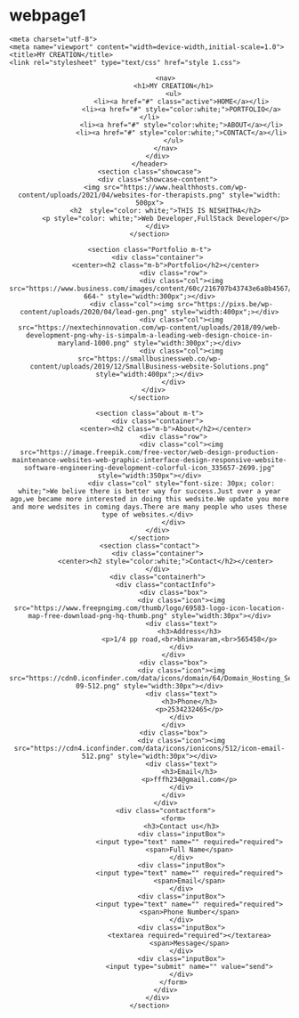# webpage1
<!DOCTYPE html>
<html lang="en">
<head>
	<link rel="stylesheet" type="text/css" href="https://cdn.jsdelivr.net/npm/bootstrap@5.0.1/dist/css/bootstrap.css">

	<meta charset="utf-8">
	<meta name="viewport" content="width=device-width,initial-scale=1.0">
	<title>MY CREATION</title>
	<link rel="stylesheet" type="text/css" href="style 1.css">
</head>
<body>
    <header>
    	<div class="container">

	        <nav>
		        <h1>MY CREATION</h1>
		        <ul>
		    	    <li><a href="#" class="active">HOME</a></li>
		    	    <li><a href="#" style="color:white;">PORTFOLIO</a></li>
		    	    <li><a href="#" style="color:white;">ABOUT</a></li>
		    	    <li><a href="#" style="color:white;">CONTACT</a></li>
		        </ul>
	        </nav>
        </div>
    </header>
    <section class="showcase">
        <div class="showcase-content">
            <img src="https://www.healthhosts.com/wp-content/uploads/2021/04/websites-for-therapists.png" style="width: 500px">
            <h2  style="color: white;">THIS IS NISHITHA</h2>
        	<p style="color: white;">Web Developer,FullStack Developer</p>
        </div>
    </section>
        
    <section class="Portfolio m-t">
    	<div class="container">
    		<center><h2 class="m-b">Portfolio</h2></center>
    			<div class="row">
    				<div class="col"><img src="https://www.business.com/images/content/60c/216707b43743e6a8b4567/804-664-" style="width:300px";></div>
    				<div class="col"><img src="https://pixs.be/wp-content/uploads/2020/04/lead-gen.png" style="width:400px";></div>
    				<div class="col"><img src="https://nextechinnovation.com/wp-content/uploads/2018/09/web-development-png-why-is-simpalm-a-leading-web-design-choice-in-maryland-1000.png" style="width:300px";></div>
    				<div class="col"><img src="https://smallbusinessweb.co/wp-content/uploads/2019/12/SmallBusiness-website-Solutions.png" style="width:400px";></div>
    			</div>
    	</div>	
    </section>
    
    <section class="about m-t">
    	<div class="container">
    		<center><h2 class="m-b">About</h2></center>
    		    <div class="row">
    				<div class="col"><img src="https://image.freepik.com/free-vector/web-design-production-maintenance-websites-web-graphic-interface-design-responsive-website-software-engineering-development-colorful-icon_335657-2699.jpg" style="width:350px"></div>
    				<div class="col" style="font-size: 30px; color: white;">We belive there is better way for success.Just over a year ago,we became more interested in doing this wedsite.We update you more and more wedsites in coming days.There are many people who uses these type of websites.</div>	
    			</div>
    	</div>
    </section>
    <section class="contact">
    	<div class="container">
    		<center><h2 style="color:white;">Contact</h2></center>
       	</div>
       	<div class="containerh">
       		<div class="contactInfo">
       			<div class="box">
       				<div class="icon"><img src="https://www.freepngimg.com/thumb/logo/69583-logo-icon-location-map-free-download-png-hq-thumb.png" style="width:30px"></div>
       				<div class="text">
       					<h3>Address</h3>
       					<p>1/4 pp road,<br>bhimavaram,<br>565458</p>
       				</div>
       			</div>
       			<div class="box">
       				<div class="icon"><img src="https://cdn0.iconfinder.com/data/icons/domain/64/Domain_Hosting_Server_Website-09-512.png" style="width:30px"></div>
       				<div class="text">
       					<h3>Phone</h3>
       					<p>2534232465</p>
       				</div>
       			</div>
       			<div class="box">
       				<div class="icon"><img src="https://cdn4.iconfinder.com/data/icons/ionicons/512/icon-email-512.png" style="width:30px"></div>
       				<div class="text">
       					<h3>Email</h3>
       					<p>fffh234@gmail.com</p>
       				</div>
       			</div>
       		</div>
       		<div class="contactform">
       			<form>
       				<h3>Contact us</h3>
       				<div class="inputBox">
       					<input type="text" name="" required="required">
       					<span>Full Name</span>
       				</div>
       				<div class="inputBox">
       					<input type="text" name="" required="required">
       					<span>Email</span>
       				</div>
       				<div class="inputBox">
       					<input type="text" name="" required="required">
       					<span>Phone Number</span>
       				</div>
       				<div class="inputBox">
       					<textarea required="required"></textarea>
       					<span>Message</span>
       				</div>
       				<div class="inputBox">
       	                <input type="submit" name="" value="send">
       				</div>
       			</form>
       		</div>
       	</div>
    </section>

    
</body>
</html>
